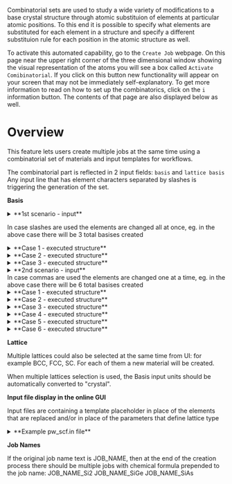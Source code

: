 <!-- by MH -->

Combinatorial sets are used to study a wide variety of modifications to a base crystal structure through atomic substituion of elements at particular atomic positions.  To this end it is possible to specify what elements are substituted for each element in a structure and specify a different substituion rule for each position in the atomic structure as well.

To activate this automated capability, go to the `Create Job` webpage.  On this page near the upper right corner of the three dimensional window showing the visual representation of the atoms you will see a box called `Activate Comibinatorial`.  If you click on this button new functionality will appear on your screen that may not be immediately self-explanatory.  To get more information to read on how to set up the combinatorics, click on the `i` information button.  The contents of that page are also displayed below as well.

# Overview
This feature lets users create multiple jobs at the same time using a combinatorial set of materials and input templates for workflows.

The combinatorial part is reflected in 2 input fields: `basis` and `lattice basis`
Any input line that has element characters separated by slashes is triggering the generation of the set.

**Basis**
<details>
<summary>**1st scenario - input**</summary>
```
Si/Ge/As 0.0 0.0 0.0
Si/Ge    0.5 0.5 0.0
```
</details>

In case slashes are used the elements are changed all at once, eg. in the above case there will be 3 total basises created
<details>
<summary>**Case 1 - executed structure**</summary>
```
Si 0.0 0.0 0.0
Si 0.5 0.5 0.0
```
</details>
<details>
<summary>**Case 2 - executed structure**</summary>
```
Ge 0.0 0.0 0.0
Ge 0.5 0.5 0.0
```
</details>
<details>
<summary>**Case 3 - executed structure**</summary>
```
As 0.0 0.0 0.0
Ge 0.5 0.5 0.0
```
</details>

<details>
<summary>**2nd scenario - input**</summary>
```
Si,Ge,As 0.0 0.0 0.0
Si,Ge    0.5 0.5 0.0
```
</details>
In case commas are used the elements are changed one at a time, eg. in the above case there will be 6 total basises created
<details>
<summary>**Case 1 - executed structure**</summary>
```
Si 0.0 0.0 0.0
Si 0.5 0.5 0.0
```
</details>
<details>
<summary>**Case 2 - executed structure**</summary>
```
Si 0.0 0.0 0.0
Ge 0.5 0.5 0.0
```
</details>
<details>
<summary>**Case 3 - executed structure**</summary>
```
Ge 0.0 0.0 0.0
Si 0.5 0.5 0.0
```
</details>
<details>
<summary>**Case 4 - executed structure**</summary>
```
Si 0.0 0.0 0.0
Si 0.5 0.5 0.0
```
</details>
<details>
<summary>**Case 5 - executed structure**</summary>
```
As 0.0 0.0 0.0
Si 0.5 0.5 0.0
```
</details>
<details>
<summary>**Case 6 - executed structure**</summary>
```
As 0.0 0.0 0.0
Ge 0.5 0.5 0.0
```
</details>

**Lattice**

Multiple lattices could also be selected at the same time from UI: for example BCC, FCC, SC. For each of them a new material will be created.

When multiple lattices selection is used, the Basis input units should be automatically converted to "crystal".

**Input file display in the online GUI**

Input files are containing a template placeholder in place of the elements that are replaced and/or in place of the parameters that define lattice type
<details>
<summary>**Example pw_scf.in file**</summary>
```
&CONTROL
    calculation='scf'
    title=''
    verbosity='low'
    restart_mode='from_scratch'
    wf_collect=.true.
    tstress=.true.
    tprnfor=.true.
    outdir='$OUTPUT_DIR/'
    wfcdir='$OUTPUT_DIR/'
    prefix='__prefix__'
    pseudo_dir='$PSEUDO_DIR'
/
&SYSTEM
    ibrav={{ IBRAV }}
    nat=2
    ntyp={{ NTYP }}
    ecutwfc=40
    ecutrho=200
    occupations='smearing'
    degauss=0.005
    celldm(1)=9.448580823160363
/
&ELECTRONS
    diagonalization='david'
    diago_david_ndim=4
    diago_full_acc=.true.
    mixing_beta=0.3
/
&IONS
/
&CELL
/
ATOMIC_SPECIES
Si 28.0855 si_pbe_gbrv_1.0.upf
ATOMIC_POSITIONS crystal
{{ ELEMENT_0 }} 0.0 0.0 0.0
{{ ELEMENT_1 }} 0.5 0.5 0.5
K_POINTS automatic
2 2 2 0 0 0
```
</details>

**Job Names**

If the original job name text is JOB_NAME, then at the end of the creation process there should be multiple jobs with chemical formula prepended to the job name:
JOB_NAME_Si2
JOB_NAME_SiGe
JOB_NAME_SiAs


